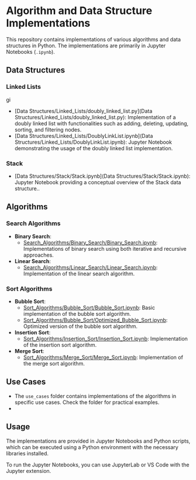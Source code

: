 # Algorithm and Data Structure Implementations

This repository contains implementations of various algorithms and data structures in Python. The implementations are primarily in Jupyter Notebooks (`.ipynb`).
## Data Structures

### Linked Lists
gi
-   [Data Structures/Linked_Lists/doubly_linked_list.py](Data Structures/Linked_Lists/doubly_linked_list.py): Implementation of a doubly linked list with functionalities such as adding, deleting, updating, sorting, and filtering nodes.
-   [Data Structures/Linked_Lists/DoublyLinkList.ipynb](Data Structures/Linked_Lists/DoublyLinkList.ipynb): Jupyter Notebook demonstrating the usage of the doubly linked list implementation.

### Stack

-   [Data Structures/Stack/Stack.ipynb](Data Structures/Stack/Stack.ipynb): Jupyter Notebook providing a conceptual overview of the Stack data structure..

## Algorithms

### Search Algorithms

-   **Binary Search**:
    -   [Search_Algorithms/Binary_Search/Binary_Search.ipynb](Search_Algorithms/Binary_Search/Binary_Search.ipynb): Implementations of binary search using both iterative and recursive approaches.
-   **Linear Search**:
    -   [Search_Algorithms/Linear_Search/Linear_Search.ipynb](Search_Algorithms/Linear_Search/Linear_Search.ipynb): Implementation of the linear search algorithm.

### Sort Algorithms

-   **Bubble Sort**:
    -   [Sort_Algorithms/Bubble_Sort/Bubble_Sort.ipynb](Search_Algorithms/Bubble_Sort/Bubble_Sort.ipynb): Basic implementation of the bubble sort algorithm.
    -   [Sort_Algorithms/Bubble_Sort/Optimized_Bubble_Sort.ipynb](Search_Algorithms/Bubble_Sort/Optimized_Bubble_Sort.ipynb): Optimized version of the bubble sort algorithm.
-   **Insertion Sort**:
    -   [Sort_Algorithms/Insertion_Sort/Insertion_Sort.ipynb](Search_Algorithms/Insertion_Sort/Insertion_Sort.ipynb): Implementation of the insertion sort algorithm.
-   **Merge Sort**:
    -   [Sort_Algorithms/Merge_Sort/Merge_Sort.ipynb](Search_Algorithms/Merge_Sort/Merge_Sort.ipynb): Implementation of the merge sort algorithm.

## Use Cases

-   The `use_cases` folder contains implementations of the algorithms in specific use cases. Check the folder for practical examples.
-   
## Usage

The implementations are provided in Jupyter Notebooks and Python scripts, which can be executed using a Python environment with the necessary libraries installed.

To run the Jupyter Notebooks, you can use JupyterLab or VS Code with the Jupyter extension.

